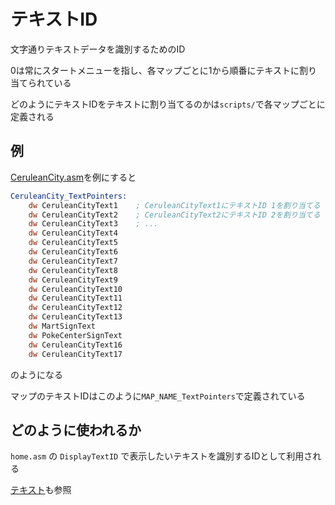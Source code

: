 # テキストID

文字通りテキストデータを識別するためのID

0は常にスタートメニューを指し、各マップごとに1から順番にテキストに割り当てられている

どのようにテキストIDをテキストに割り当てるのかは`scripts/`で各マップごとに定義される

## 例

[CeruleanCity.asm](../../scripts/CeruleanCity.asm)を例にすると

```asm
CeruleanCity_TextPointers:
	dw CeruleanCityText1    ; CeruleanCityText1にテキストID 1を割り当てる
	dw CeruleanCityText2    ; CeruleanCityText2にテキストID 2を割り当てる
	dw CeruleanCityText3    ; ...
	dw CeruleanCityText4
	dw CeruleanCityText5
	dw CeruleanCityText6
	dw CeruleanCityText7
	dw CeruleanCityText8
	dw CeruleanCityText9
	dw CeruleanCityText10
	dw CeruleanCityText11
	dw CeruleanCityText12
	dw CeruleanCityText13
	dw MartSignText
	dw PokeCenterSignText
	dw CeruleanCityText16
	dw CeruleanCityText17
```

のようになる

マップのテキストIDはこのように`MAP_NAME_TextPointers`で定義されている

## どのように使われるか

`home.asm` の `DisplayTextID` で表示したいテキストを識別するIDとして利用される

[テキスト](./README.md)も参照

